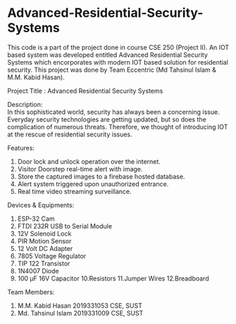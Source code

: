 # Advanced-Residential-Security-Systems
This code is a part of the project done in course CSE 250 (Project II). An IOT based system was developed entitled Advanced Residential Security Systems which encorporates with modern IOT based solution for residential security.  This project was done by Team Eccentric (Md Tahsinul Islam &amp; M.M. Kabid Hasan).


Project Title : Advanced Residential Security Systems


Description:  
In this sophisticated world, security has always been a concerning issue. Everyday security technologies are getting updated, but so does the complication of numerous threats. Therefore, we thought of introducing IOT at the rescue of residential security issues.



Features:
1. Door lock and unlock operation over the  internet.
2. Visitor Doorstep real-time alert with image.
3. Store the captured images to a firebase hosted database.
4. Alert system triggered upon unauthorized entrance.
5. Real time video streaming surveillance.


Devices & Equipments:
1. ESP-32 Cam
2. FTDI 232R USB to Serial Module
3. 12V Solenoid Lock
4. PIR Motion Sensor
5. 12 Volt DC Adapter
6. 7805 Voltage Regulator
7. TIP 122 Transistor
8. 1N4007 Diode
9. 100 µF 16V Capacitor
10.Resistors
11.Jumper Wires
12.Breadboard


Team Members:
1. M.M. Kabid Hasan
   2019331053
   CSE, SUST 
2. Md. Tahsinul Islam
   2019331009
   CSE, SUST
